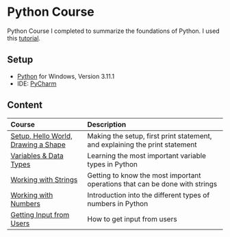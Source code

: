 # Python Course #
Python Course I completed to summarize the foundations of Python. I used this [tutorial](https://www.youtube.com/watch?v=rfscVS0vtbw).

## Setup ##
- [Python](https://www.python.org/downloads/windows/) for Windows, Version 3.11.1
- IDE: [PyCharm](https://www.jetbrains.com/pycharm/download/download-thanks.html)



## Content ##
| Course | Description |
| :----- | :---------- |
| [Setup, Hello World, Drawing a Shape](https://github.com/dastal/Tutorials/blob/main/Python_Course/docs/1_Setup_Hello_World_Shape.md) | Making the setup, first print statement, and explaining the print statement |
| [Variables & Data Types](https://github.com/dastal/Tutorials/blob/main/Python_Course/docs/2_Variables_Data_Types.md) | Learning the most important variable types in Python |
| [Working with Strings](https://github.com/dastal/Tutorials/blob/main/Python_Course/docs/3_Working_With_String.md) | Getting to know the most important operations that can be done with strings |
| [Working with Numbers](https://github.com/dastal/Tutorials/blob/main/Python_Course/docs/4_Working_With_Numbers.md) | Introduction into the different types of numbers in Python |
| [Getting Input from Users](https://github.com/dastal/Tutorials/blob/main/Python_Course/docs/5_Getting_Input_from_Users.md) | How to get input from users |
